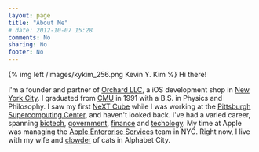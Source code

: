 ```yaml
---
layout: page
title: "About Me"
# date: 2012-10-07 15:28
comments: No
sharing: No
footer: No
---
```


{% img left /images/kykim_256.png Kevin Y. Kim %}
Hi there!

I'm a founder and partner of [Orchard LLC](http://www.orchardpie.com/),
a iOS development shop in [New York City](http://www.nyc.gov). I
graduated from [CMU](http://www.cmu.edu) in 1991 with a B.S. in
Physics and Philosophy. I saw my first 
[NeXT Cube](http://en.wikipedia.org/wiki/NeXTcube) while I was working 
at the [Pittsburgh Supercomputing Center](http://www.psc.edu), and haven't 
looked back. I've had a varied career, spanning 
[biotech](http://www.nrbsc.org), [government](http://www.fema.gov),
[finance](http://www.blackrock.com) and [techology](http://www.apple.com). 
My time at Apple was managing the 
[Apple Enterprise Services](http://en.wikipedia.org/wiki/Oxymoron) team in 
NYC. Right now, I live with my wife and 
[clowder](http://mannysullivan.blogspot.com) of cats in Alphabet City.
